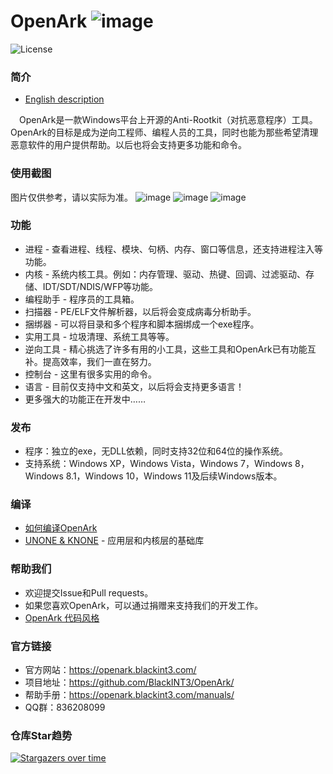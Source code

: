# OpenArk ![image](resources/logo.png)

![License](https://img.shields.io/badge/License-LGPL-green.svg)

### 简介
* [English description](../README.md)

&ensp;&ensp;OpenArk是一款Windows平台上开源的Anti-Rootkit（对抗恶意程序）工具。OpenArk的目标是成为逆向工程师、编程人员的工具，同时也能为那些希望清理恶意软件的用户提供帮助。以后也将会支持更多功能和命令。

### 使用截图
图片仅供参考，请以实际为准。
![image](resources/snapshot-zh-v108.png)
![image](resources/snapshot-zh-01.png)
![image](resources/snapshot-zh-02.png)

### 功能
* 进程 - 查看进程、线程、模块、句柄、内存、窗口等信息，还支持进程注入等功能。
* 内核 - 系统内核工具。例如：内存管理、驱动、热键、回调、过滤驱动、存储、IDT/SDT/NDIS/WFP等功能。
* 编程助手 - 程序员的工具箱。
* 扫描器 - PE/ELF文件解析器，以后将会变成病毒分析助手。
* 捆绑器 - 可以将目录和多个程序和脚本捆绑成一个exe程序。
* 实用工具 - 垃圾清理、系统工具等等。
* 逆向工具 - 精心挑选了许多有用的小工具，这些工具和OpenArk已有功能互补。提高效率，我们一直在努力。
* 控制台 - 这里有很多实用的命令。
* 语言 - 目前仅支持中文和英文，以后将会支持更多语言！
* 更多强大的功能正在开发中……

### 发布
* 程序：独立的exe，无DLL依赖，同时支持32位和64位的操作系统。
* 支持系统：Windows XP，Windows Vista，Windows 7，Windows 8，Windows 8.1，Windows 10，Windows 11及后续Windows版本。

### 编译
* [如何编译OpenArk](build-openark.md)
* [UNONE & KNONE](https://github.com/BlackINT3/none) - 应用层和内核层的基础库

### 帮助我们
* 欢迎提交Issue和Pull requests。
* 如果您喜欢OpenArk，可以通过捐赠来支持我们的开发工作。
* [OpenArk 代码风格](code-style-guide.md)

### 官方链接
* 官方网站：https://openark.blackint3.com/
* 项目地址：https://github.com/BlackINT3/OpenArk/
* 帮助手册：https://openark.blackint3.com/manuals/
* QQ群：836208099

### 仓库Star趋势
[![Stargazers over time](https://starchart.cc/BlackINT3/OpenArk.svg)](https://starchart.cc/BlackINT3/OpenArk)
